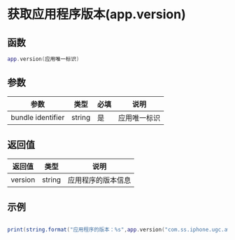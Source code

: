 # 获取应用程序版本(app.version)

## 函数

```lua
app.version(应用唯一标识)
```

## 参数

| 参数                | 类型     | 必填 | 说明     |
| ----------------- | ------ | -- | ------ |
| bundle identifier | string | 是  | 应用唯一标识 |

## 返回值

| 返回值     | 类型     | 说明        |
| ------- | ------ | --------- |
| version | string | 应用程序的版本信息 |

## 示例

```lua

print(string.format("应用程序的版本：%s",app.version("com.ss.iphone.ugc.aweme.lite")))

```
